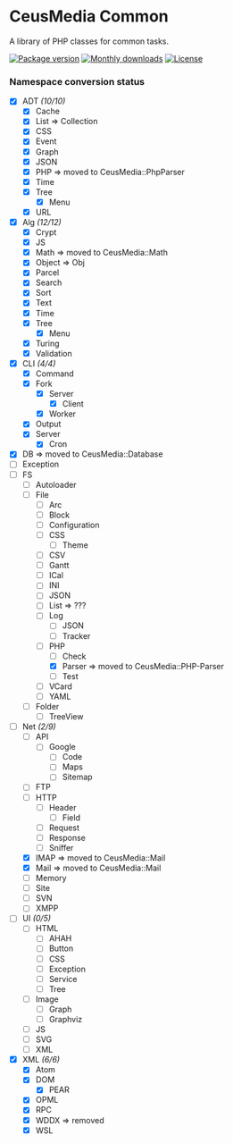 # CeusMedia Common

A library of PHP classes for common tasks.

[![Package version](http://img.shields.io/packagist/v/ceus-media/common.svg?style=flat-square)](https://packagist.org/packages/ceus-media/common)
[![Monthly downloads](http://img.shields.io/packagist/dt/ceus-media/common.svg?style=flat-square)](https://packagist.org/packages/ceus-media/common)
[![License](https://img.shields.io/packagist/l/ceus-media/common.svg?style=flat-square)](https://packagist.org/packages/ceus-media/common)



### Namespace conversion status

- [x] ADT *(10/10)*
	- [x] Cache
	- [x] List => Collection
	- [x] CSS
	- [x] Event
	- [x] Graph
	- [x] JSON
	- [x] PHP => moved to CeusMedia::PhpParser
	- [x] Time
	- [x] Tree
		- [x] Menu
	- [x] URL
- [x] Alg *(12/12)*
	- [x] Crypt
	- [x] JS
	- [x] Math => moved to CeusMedia::Math
	- [x] Object => Obj
	- [x] Parcel
	- [x] Search
	- [x] Sort
	- [x] Text
	- [x] Time
	- [x] Tree
		- [x] Menu
	- [x] Turing
	- [x] Validation
- [x] CLI  *(4/4)*
	- [x] Command
	- [x] Fork
		- [x] Server
			- [x] Client
		- [x] Worker
	- [x] Output
	- [x] Server
		- [x] Cron
- [x] DB => moved to CeusMedia::Database
- [ ] Exception
- [ ] FS
	- [ ] Autoloader
	- [ ] File
		- [ ] Arc
		- [ ] Block
		- [ ] Configuration
		- [ ] CSS
			- [ ] Theme
		- [ ] CSV
		- [ ] Gantt
		- [ ] ICal
		- [ ] INI
		- [ ] JSON
		- [ ] List => ???
		- [ ] Log
			- [ ] JSON
			- [ ] Tracker
		- [ ] PHP
			- [ ] Check
			- [x] Parser => moved to CeusMedia::PHP-Parser
			- [ ] Test
		- [ ] VCard
		- [ ] YAML
	- [ ] Folder
		- [ ] TreeView
- [ ] Net *(2/9)*
	- [ ] API
		- [ ] Google
			- [ ] Code
			- [ ] Maps
			- [ ] Sitemap
	- [ ] FTP
	- [ ] HTTP
		- [ ] Header
			- [ ] Field
		- [ ] Request
		- [ ] Response
		- [ ] Sniffer
	- [x] IMAP => moved to CeusMedia::Mail
	- [x] Mail => moved to CeusMedia::Mail
	- [ ] Memory
	- [ ] Site
	- [ ] SVN
	- [ ] XMPP
- [ ] UI *(0/5)*
	- [ ] HTML
		- [ ] AHAH
		- [ ] Button
		- [ ] CSS
		- [ ] Exception
		- [ ] Service
		- [ ] Tree
	- [ ] Image
		- [ ] Graph
		- [ ] Graphviz
	- [ ] JS
	- [ ] SVG
	- [ ] XML
- [x] XML *(6/6)*
	- [x] Atom
	- [x] DOM
		- [x] PEAR
	- [x] OPML
	- [x] RPC
	- [x] WDDX => removed
	- [x] WSL
